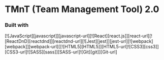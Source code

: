 # TMnT (Team Management Tool) 2.0

### Built with

[![JavaScript][javascript]][javascript-url][![React][react.js]][react-url][![ReactDnD][reactdnd]][reactdnd-url][![Jest][jest]][jest-url][![webpack][webpack]][webpack-url][[![HTML5][HTML5]][HTML5-url]![CSS3][css3]][CSS3-url]![SASS][sass]][SASS-url]![Git][git]][Git-url]
